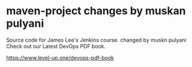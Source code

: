 # maven-project changes by muskan pulyani 
Source code for James Lee's Jenkins course.
changed by muskn pulyani 
Check out our Latest DevOps PDF book.

https://www.level-up.one/devops-pdf-book
